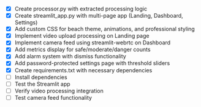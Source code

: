- [x] Create processor.py with extracted processing logic
- [x] Create streamlit_app.py with multi-page app (Landing, Dashboard, Settings)
- [x] Add custom CSS for beach theme, animations, and professional styling
- [x] Implement video upload processing on Landing page
- [x] Implement camera feed using streamlit-webrtc on Dashboard
- [x] Add metrics display for safe/moderate/danger counts
- [x] Add alarm system with dismiss functionality
- [x] Add password-protected settings page with threshold sliders
- [x] Create requirements.txt with necessary dependencies
- [ ] Install dependencies
- [ ] Test the Streamlit app
- [ ] Verify video processing integration
- [ ] Test camera feed functionality
